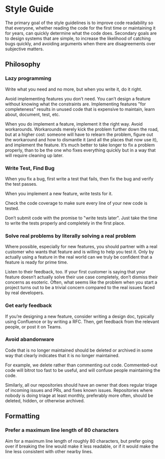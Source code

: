 # Style Guide

The primary goal of the style guidelines is to improve code readability so that everyone, whether reading the code for the first time or maintaining it for years, can quickly determine what the code does. Secondary goals are to design systems that are simple, to increase the likelihood of catching bugs quickly, and avoiding arguments when there are disagreements over subjective matters.

## Philosophy

### Lazy programming

Write what you need and no more, but when you write it, do it right.

Avoid implementing features you don’t need. You can’t design a feature without knowing what the constraints are. Implementing features "for completeness" results in unused code that is expensive to maintain, learn about, document, test, etc.

When you do implement a feature, implement it the right way. Avoid workarounds. Workarounds merely kick the problem further down the road, but at a higher cost: someone will have to relearn the problem, figure out the workaround and how to dismantle it (and all the places that now use it), and implement the feature. It’s much better to take longer to fix a problem properly, than to be the one who fixes everything quickly but in a way that will require cleaning up later.

### Write Test, Find Bug

When you fix a bug, first write a test that fails, then fix the bug and verify the test passes.

When you implement a new feature, write tests for it. 

Check the code coverage to make sure every line of your new code is tested. 

Don’t submit code with the promise to "write tests later". Just take the time to write the tests properly and completely in the first place.

### Solve real problems by literally solving a real problem

Where possible, especially for new features, you should partner with a real customer who wants that feature and is willing to help you test it. Only by actually using a feature in the real world can we truly be confident that a feature is ready for prime time.

Listen to their feedback, too. If your first customer is saying that your feature doesn’t actually solve their use case completely, don’t dismiss their concerns as esoteric. Often, what seems like the problem when you start a project turns out to be a trivial concern compared to the real issues faced by real developers.

### Get early feedback

If you’re designing a new feature, consider writing a design doc, typically using Confluence or by writing a RFC. Then, get feedback from the relevant people, or post it on Teams.

### Avoid abandonware

Code that is no longer maintained should be deleted or archived in some way that clearly indicates that it is no longer maintained.

For example, we delete rather than commenting out code. Commented-out code will bitrot too fast to be useful, and will confuse people maintaining the code.

Similarly, all our repositories should have an owner that does regular triage of incoming issues and PRs, and fixes known issues. Repositories where nobody is doing triage at least monthly, preferably more often, should be deleted, hidden, or otherwise archived.

## Formatting

### Prefer a maximum line length of 80 characters

Aim for a maximum line length of roughly 80 characters, but prefer going over if breaking the line would make it less readable, or if it would make the line less consistent with other nearby lines. 